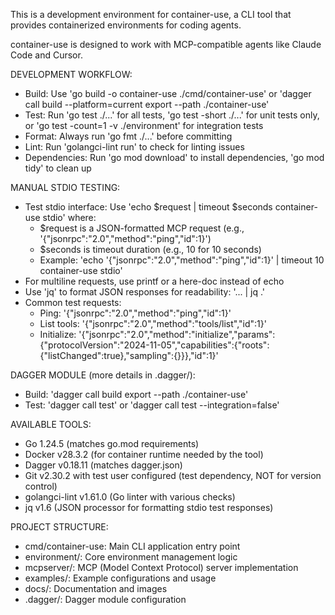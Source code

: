This is a development environment for container-use, a CLI tool that provides containerized environments for coding agents.

container-use is designed to work with MCP-compatible agents like Claude Code and Cursor.

DEVELOPMENT WORKFLOW:
- Build: Use 'go build -o container-use ./cmd/container-use' or 'dagger call build --platform=current export --path ./container-use'
- Test: Run 'go test ./...' for all tests, 'go test -short ./...' for unit tests only, or 'go test -count=1 -v ./environment' for integration tests
- Format: Always run 'go fmt ./...' before committing
- Lint: Run 'golangci-lint run' to check for linting issues
- Dependencies: Run 'go mod download' to install dependencies, 'go mod tidy' to clean up

MANUAL STDIO TESTING:
- Test stdio interface: Use 'echo $request | timeout $seconds container-use stdio' where:
  - $request is a JSON-formatted MCP request (e.g., '{"jsonrpc":"2.0","method":"ping","id":1}')
  - $seconds is timeout duration (e.g., 10 for 10 seconds)
  - Example: 'echo '{"jsonrpc":"2.0","method":"ping","id":1}' | timeout 10 container-use stdio'
- For multiline requests, use printf or a here-doc instead of echo
- Use 'jq' to format JSON responses for readability: '... | jq .'
- Common test requests:
  - Ping: '{"jsonrpc":"2.0","method":"ping","id":1}'
  - List tools: '{"jsonrpc":"2.0","method":"tools/list","id":1}'
  - Initialize: '{"jsonrpc":"2.0","method":"initialize","params":{"protocolVersion":"2024-11-05","capabilities":{"roots":{"listChanged":true},"sampling":{}}},"id":1}'

DAGGER MODULE (more details in .dagger/):
- Build: 'dagger call build export --path ./container-use'
- Test: 'dagger call test' or 'dagger call test --integration=false'

AVAILABLE TOOLS:
- Go 1.24.5 (matches go.mod requirements)
- Docker v28.3.2 (for container runtime needed by the tool)
- Dagger v0.18.11 (matches dagger.json)
- Git v2.30.2 with test user configured (test dependency, NOT for version control)
- golangci-lint v1.61.0 (Go linter with various checks)
- jq v1.6 (JSON processor for formatting stdio test responses)

PROJECT STRUCTURE:
- cmd/container-use: Main CLI application entry point
- environment/: Core environment management logic
- mcpserver/: MCP (Model Context Protocol) server implementation
- examples/: Example configurations and usage
- docs/: Documentation and images
- .dagger/: Dagger module configuration